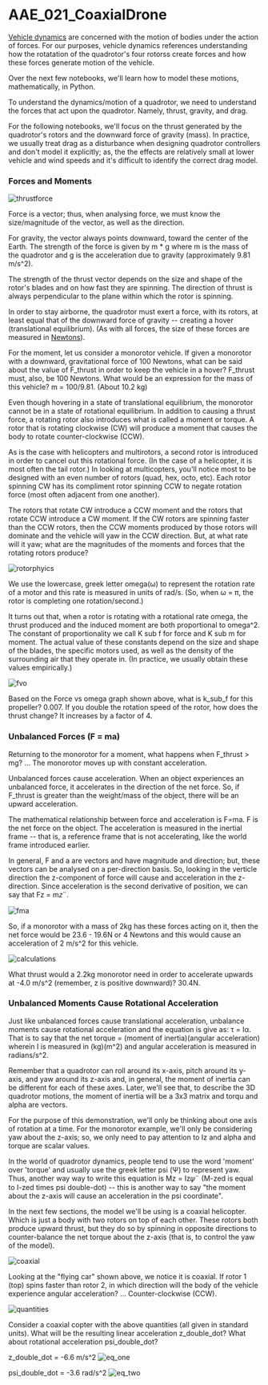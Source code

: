 # AAE_021_CoaxialDrone
[Vehicle dynamics](https://en.wikipedia.org/wiki/Vehicle_dynamics) are concerned with the motion of bodies under the action of forces. For our purposes, vehicle dynamics references understanding how the rotatation of the quadrotor's four rotorss create forces and how these forces generate motion of the vehicle.

Over the next few notebooks, we'll learn how to model these motions, mathematically, in Python.

To understand the dynamics/motion of a quadrotor, we need to understand the forces that act upon the quadrotor. Namely, thrust, gravity, and drag.

For the following notebooks, we'll focus on the thrust generated by the quadrotor's rotors and the downward force of gravity (mass). In practice, we usually treat drag as a disturbance when designing quadrotor controllers and don't model it explicitly; as, the the effects are relatively small at lower vehicle and wind speeds and it's difficult to identify the correct drag model.

### Forces and Moments

![thrustforce](images/thrust_force.png)

Force is a vector; thus, when analysing force, we must know the size/magnitude of the vector, as well as the direction.

For gravity, the vector always points downward, toward the center of the Earth. The strength of the force is given by m * g where m is the mass of the quadrotor and g is the acceleration due to gravity (approximately 9.81 m/s^2).

The strength of the thrust vector depends on the size and shape of the rotor's blades and on how fast they are spinning. The direction of thrust is always perpendicular to the plane within which the rotor is spinning.

In order to stay airborne, the quadrotor must exert a force, with its rotors, at least equal that of the downward force of gravity -- creating a hover (translational equilibrium). (As with all forces, the size of these forces are measured in [Newtons](https://en.wikipedia.org/wiki/Newton_(unit))).

For the moment, let us consider a monorotor vehicle. If given a monorotor with a downward, gravitational force of 100 Newtons, what can be said about the value of F_thrust in order to keep the vehicle in a hover? F_thrust must, also, be 100 Newtons. What would be an expression for the mass of this vehicle? m = 100/9.81. (About 10.2 kg)

Even though hovering in a state of translational equilibrium, the monorotor cannot be in a state of rotational equilibrium. In addition to causing a thrust force, a rotating rotor also introduces what is called a moment or torque. A rotor that is rotating clockwise (CW) will produce a moment that causes the body to rotate counter-clockwise (CCW).

As is the case with helicopters and multirotors, a second rotor is introduced in order to cancel out this rotational force. (In the case of a helicopter, it is most often the tail rotor.) In looking at multicopters, you'll notice most to be designed with an even number of rotors (quad, hex, octo, etc). Each rotor spinning CW has its compliment rotor spinning CCW to negate rotation force (most often adjacent from one another).

The rotors that rotate CW introduce a CCW moment and the rotors that rotate CCW introduce a CW moment. If the CW rotors are spinning faster than the CCW rotors, then the CCW moments produced by those rotors will dominate and the vehicle will yaw in the CCW direction. But, at what rate will it yaw; what are the magnitudes of the moments and forces that the rotating rotors produce?

![rotorphyics](images/rotor_physics.png)

We use the lowercase, greek letter omega(ω) to represent the rotation rate of a motor and this rate is measured in units of rad/s. (So, when ω = π, the rotor is completing one rotation/second.)

It turns out that, when a rotor is rotating with a rotational rate omega, the thrust produced and the induced moment are both proportional to omega^2. The constant of proportionality we call K sub f for force and K sub m for moment. The actual value of these constants depend on the size and shape of the blades, the specific motors used, as well as the density of the surrounding air that they operate in. (In practice, we usually obtain these values empirically.)

![fvo](images/force_vs_omega.png)

Based on the Force vs omega graph shown above, what is k_sub_f for this propeller? 0.007. If you double the rotation speed of the rotor, how does the thrust change? It increases by a factor of 4.

### Unbalanced Forces (F = ma)

Returning to the monorotor for a moment, what happens when F_thrust > mg? ... The monorotor moves up with constant acceleration.

Unbalanced forces cause acceleration. When an object experiences an unbalanced force, it accelerates in the direction of the net force. So, if F_thrust is greater than the weight/mass of the object, there will be an upward acceleration.

The mathematical relationship between force and acceleration is F=ma. F is the net force on the object. The acceleration is measured in the inertial frame -- that is, a reference frame that is not accelerating, like the world frame introduced earlier.

In general, F and a are vectors and have magnitude and direction; but, these vectors can be analysed on a per-direction basis. So, looking in the verticle direction the z-component of force will cause and acceleration in the z-direction. Since acceleration is the second derivative of position, we can say that Fz = m𝑧¨.

![fma](images/fma.png)

So, if a monorotor with a mass of 2kg has these forces acting on it, then the net force would be 23.6 - 19.6N or 4 Newtons and this would cause an acceleration of 2 m/s^2 for this vehicle.

![calculations](images/calculations.png)

What thrust would a 2.2kg monorotor need in order to accelerate upwards at -4.0 m/s^2 (remember, z is positive downward)? 30.4N.

### Unbalanced Moments Cause Rotational Acceleration

Just like unbalanced forces cause translational acceleration, unbalance moments cause rotational acceleration and the equation is give as: τ = Iα. That is to say that the net torque = (moment of inertia)(angular acceleration) wherein I is measured in (kg)(m^2) and angular acceleration is measured in radians/s^2.

Remember that a quadrotor can roll around its x-axis, pitch around its y-axis, and yaw around its z-axis and, in general, the moment of inertia can be different for each of these axes. Later, we'll see that, to describe the 3D quadrotor motions, the moment of inertia will be a 3x3 matrix and torqu and alpha are vectors.

For the purpose of this demonstration, we'll only be thinking about one axis of rotation at a time. For the monorotor example, we'll only be considering yaw about the z-axis; so, we only need to pay attention to Iz and alpha and torque are scalar values.

In the world of quadrotor dynamics, people tend to use the word 'moment' over 'torque' and usually use the greek letter psi (Ψ) to represent yaw. Thus, another way way to write this equation is Mz = Iz𝜓¨ (M-zed is equal to I-zed times psi double-dot) -- this is another way to say "the moment about the z-axis will cause an acceleration in the psi coordinate".

In the next few sections, the model we'll be using is a coaxial helicopter. Which is just a body with two rotors on top of each other. These rotors both produce upward thrust, but they do so by spinning in opposite directions to counter-balance the net torque about the z-axis (that is, to control the yaw of the model).

![coaxial](images/coaxial_drone.png)

Looking at the "flying car" shown above, we notice it is coaxial. If rotor 1 (top) spins faster than rotor 2, in which direction will the body of the vehicle experience angular acceleration? ... Counter-clockwise (CCW).

![quantities](images/quantity_table.png)

Consider a coaxial copter with the above quantities (all given in standard units). What will be the resulting linear acceleration z_double_dot? What about rotational acceleration psi_double_dot?

z_double_dot = -6.6 m/s^2
![eq_one](images/equation_one.png)

psi_double_dot = -3.6 rad/s^2
![eq_two](images/equation_two.png)
